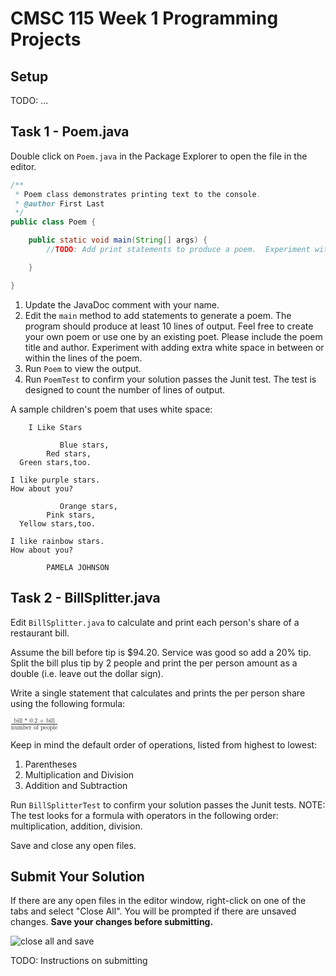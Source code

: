 <style>
table, th, td {
  border: 1px solid black;
  padding: 4px;
  border-collapse: collapse;
  
  }
</style>

# CMSC 115 Week 1 Programming Projects


## Setup

TODO: ...


## Task 1 - Poem.java

Double click on `Poem.java` in the Package Explorer to open the file in the editor. 

```java
/**
 * Poem class demonstrates printing text to the console.
 * @author First Last
 */
public class Poem {

	public static void main(String[] args) {
		//TODO: Add print statements to produce a poem.  Experiment with adding extra white space.

	}

}
```

1. Update the JavaDoc comment with your name.
2. Edit the `main` method to add statements to generate a poem. The program should produce at least 10 lines of output.  Feel free to create your own poem or use one by an existing poet.  Please include the poem title and author.  Experiment with adding extra white space in between or within the lines of the poem. 
3. Run `Poem` to view the output.
4. Run `PoemTest` to confirm your solution passes the Junit test. The test is designed to count the number of lines of output.

A sample children's poem that uses white space:

```text
    I Like Stars

           Blue stars,
        Red stars,
  Green stars,too.

I like purple stars.
How about you?

           Orange stars,
        Pink stars,
  Yellow stars,too.

I like rainbow stars.
How about you?

        PAMELA JOHNSON
```

## Task 2 - BillSplitter.java


Edit `BillSplitter.java` to calculate and print each person's share of a restaurant bill.

Assume the bill before tip is $94.20. Service was good so add a 20% tip. Split the bill plus tip by 2 people and print the per person amount as a double (i.e. leave out the dollar sign).

Write a single statement that calculates and prints the per person share using the following formula:

<math>
  <mfrac>
    <mtext>bill * 0.2 + bill</mtext>
    <mtext>number of people</mtext>
  </mfrac>
</math>

Keep in mind the default order of operations, listed from highest to lowest:
1. Parentheses
2. Multiplication and Division
3. Addition and Subtraction

Run `BillSplitterTest` to confirm your solution passes the Junit tests.  NOTE: The test looks for a formula with operators in the following order: multiplication, addition, division.


Save and close any open files.

## Submit Your Solution

If there are any open files in the editor window, right-click on one of the tabs and select "Close All". You will be prompted if there are unsaved changes. **Save your changes before submitting.**

![close all and save](images/close_all.png)

TODO: Instructions on submitting
